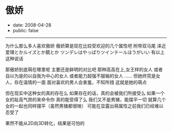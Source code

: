 # 傲娇

- date: 2008-04-28
- public: false

--------------------------


为什么那么多人喜欢傲娇
傲娇算是现在比较受欢迎的几个属性吧
附带双马尾
泽近爱理とかルイズとか鏡とか
ツンデレはやっぱりツインテールほうがいい
有以上这种说话

那傲娇到底萌在哪里呢
主要还是鲜明的对比吧
那种高高在上,女王样的女人
或者自以为是的以自我为中心的女人
或者能力超强不服输的女人
……
但她终究是女人，存在温情的一面
面对喜欢的男人会害羞，不知所措
这就是她的萌点

但在现实中这种女的真的存在么
如果存在的话，真的会被我们所接受么
如果一个女的趾高气昂的来命令你
真的能受得了么
我们又不是男猪，能摆平一切
就算几个女的一起也同样摆平（虽然男猪都很矬）
可能在显露出萌属性之前我们已经难以忍受了

果然不能从2D向3D转化，结果是可怕的
